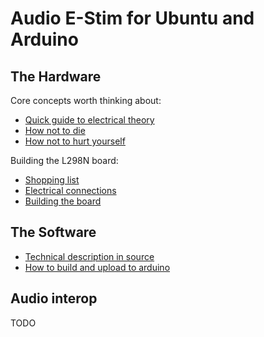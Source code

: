 Audio E-Stim for Ubuntu and Arduino
===================================

The Hardware
------------

Core concepts worth thinking about:

- [Quick guide to electrical theory](doc/electrical-theory.md)
- [How not to die](doc/how-not-to-die.md)
- [How not to hurt yourself](doc/how-not-to-hurt-yourself.md)

Building the L298N board:

- [Shopping list](doc/shopping-list.md)
- [Electrical connections](doc/schematic.md)
- [Building the board](doc/build.md)


The Software
------------

- [Technical description in source](src/main.cc)
- [How to build and upload to arduino](doc/platformio.md)


Audio interop
-------------

TODO

